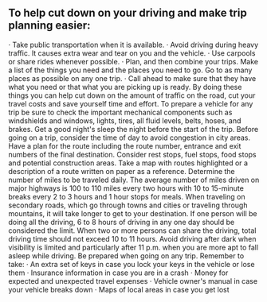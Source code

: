 ## To help cut down on your driving and make trip planning easier:
· Take public transportation when it is available.
· Avoid driving during heavy traffic. It causes extra wear and tear on you and the vehicle.
· Use carpools or share rides whenever possible.
· Plan, and then combine your trips. Make a list of the things you need and the places you need to go. Go to as many places as possible on any one trip.
· Call ahead to make sure that they have what you need or that what you are picking up is ready.
By doing these things you can help cut down on the amount of traffic on the road, cut your travel costs and save yourself time and effort.
To prepare a vehicle for any trip be sure to check the important mechanical components such as windshields and windows, lights, tires, all fluid levels, belts, hoses, and brakes. Get a good night's sleep the night before the start of the trip.
Before going on a trip, consider the time of day to avoid congestion in city areas. Have a plan for the route including the route number, entrance and exit numbers of the final destination. Consider rest stops, fuel stops, food stops and potential construction areas. Take a map with routes highlighted or a description of a route written on paper as a reference.
Determine the number of miles to be traveled daily. The average number of miles driven on major highways is 100 to 110 miles every two hours with 10 to 15-minute breaks every 2 to 3 hours and 1 hour stops for meals. When traveling on secondary roads, which go through towns and cities or traveling through mountains, it will take longer to get to your destination.
If one person will be doing all the driving, 6 to 8 hours of driving in any one day should be considered the limit. When two or more persons can share the driving, total driving time should not exceed 10 to 11 hours. Avoid driving after dark when visibility is limited and particularly after 11 p.m. when you are more apt to fall asleep while driving.
Be prepared when going on any trip. Remember to take:
· An extra set of keys in case you lock your keys in the vehicle or lose them
· Insurance information in case you are in a crash
· Money for expected and unexpected travel expenses
· Vehicle owner's manual in case your vehicle breaks down
· Maps of local areas in case you get lost